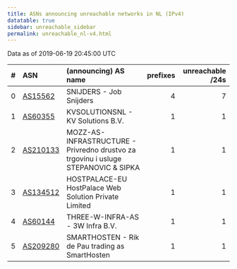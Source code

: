 ```yaml
---
title: ASNs announcing unreachable networks in NL (IPv4)
datatable: true
sidebar: unreachable_sidebar
permalink: unreachable_nl-v4.html
---
```


Data as of 2019-06-19 20:45:00 UTC


<div class="datatable-begin"></div>

|   # | ASN                                      | (announcing) AS name                                                                   |   prefixes |   unreachable /24s |
|----:|:-----------------------------------------|:---------------------------------------------------------------------------------------|-----------:|-------------------:|
|   0 | [AS15562](unreachable_AS15562-v4.html)   | SNIJDERS - Job Snijders                                                                |          4 |                  7 |
|   1 | [AS60355](unreachable_AS60355-v4.html)   | KVSOLUTIONSNL - KV Solutions B.V.                                                      |          1 |                  1 |
|   2 | [AS210133](unreachable_AS210133-v4.html) | MOZZ-AS-INFRASTRUCTURE - Privredno drustvo za trgovinu i usluge STEPANOVIC &amp; SIPKA |          1 |                  1 |
|   3 | [AS134512](unreachable_AS134512-v4.html) | HOSTPALACE-EU HostPalace Web Solution Private Limited                                  |          1 |                  1 |
|   4 | [AS60144](unreachable_AS60144-v4.html)   | THREE-W-INFRA-AS - 3W Infra B.V.                                                       |          1 |                  1 |
|   5 | [AS209280](unreachable_AS209280-v4.html) | SMARTHOSTEN - Rik de Pau trading as SmartHosten                                        |          1 |                  1 |

<div class="datatable-end"></div>